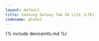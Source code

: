 ```yaml
---
layout: default
title: Samsung Galaxy Tab S6 Lite (LTE)
codename: gta4xl
---
```


{% include deviceinfo.md %}
